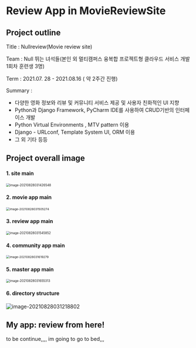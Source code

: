 # Review App in MovieReviewSite

## Project outline

Title : Nullreview(Movie review site)

Team : Null 뛰는 녀석들(본인 외 멀티캠퍼스 융복합 프로젝트형 클라우드 서비스 개발 1회차 훈련생 3명)

Term : 2021.07. 28 - 2021.08.16 ( 약 2주간 진행)

Summary : 

- 다양한 영화 정보와 리뷰 및 커뮤니티 서비스 제공 및 사용자 친화적인 UI 지향
- Python과 Django Framework, PyCharm IDE를 사용하여 CRUD기반의 인터페이스 개발
- Python Virtual Environments , MTV pattern 이용
- Django - URLconf, Template System UI, ORM 이용
- 그 외 기타 등등



## Project overall image

#### 1. site main 

<img src="README.assets/image-20210828031426548.png" alt="image-20210828031426548" style="zoom:60%;" />



#### 2. movie app main

<img src="README.assets/image-20210828031505274.png" alt="image-20210828031505274" style="zoom:58%;" />



#### 3. review app main

<img src="README.assets/image-20210828031545852.png" alt="image-20210828031545852" style="zoom:60%;" />



#### 4. community app main

<img src="README.assets/image-20210828031619279.png" alt="image-20210828031619279" style="zoom:58%;" />



#### 5. master app main

<img src="README.assets/image-20210828031655313.png" alt="image-20210828031655313" style="zoom:60%;" />



#### 6. directory structure

![image-20210828031218802](README.assets/image-20210828031218802.png)





## My app: review from here!

to be continue,,,, im going to go to bed,,,
